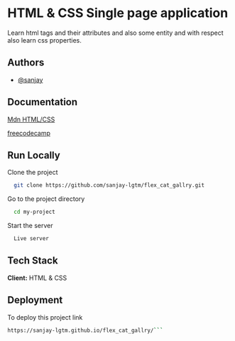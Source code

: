 
# HTML & CSS Single page application

Learn html tags and their attributes and also some entity and with respect also learn css properties.
 


## Authors

- [@sanjay](https://www.github.com/sanjay-lgtm)


## Documentation

[Mdn HTML/CSS](https://developer.mozilla.org/en-US/docs/Web/HTML)

[freecodecamp](https://www.freecodecamp.org/learn/2022/responsive-web-design/learn-css-flexbox-by-building-a-photo-gallery/step-1)


## Run Locally

Clone the project

```bash
  git clone https://github.com/sanjay-lgtm/flex_cat_gallry.git
```


Go to the project directory

```bash
  cd my-project
```


Start the server


```bash
  Live server
```




## Tech Stack

**Client:** HTML  & CSS




## Deployment

To deploy this project link

```bash
https://sanjay-lgtm.github.io/flex_cat_gallry/```

